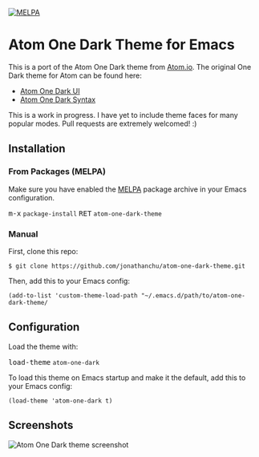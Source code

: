[![MELPA](http://melpa.org/packages/atom-one-dark-theme-badge.svg)](http://melpa.org/#/atom-one-dark-theme)

# Atom One Dark Theme for Emacs

This is a port of the Atom One Dark theme from
[Atom.io](https://atom.io). The original One Dark theme for Atom can
be found here:

* [Atom One Dark UI](https://atom.io/themes/one-dark-ui)
* [Atom One Dark Syntax](https://atom.io/themes/one-dark-syntax)

This is a work in progress. I have yet to include theme faces for many
popular modes. Pull requests are extremely welcomed! :)

## Installation

### From Packages (MELPA)

Make sure you have enabled the [MELPA](http://melpa.org/) package
archive in your Emacs configuration.

<kbd>m-x</kbd> `package-install` <kbd>RET</kbd> `atom-one-dark-theme`

### Manual

First, clone this repo:

```console
$ git clone https://github.com/jonathanchu/atom-one-dark-theme.git
```

Then, add this to your Emacs config:

```elisp
(add-to-list 'custom-theme-load-path "~/.emacs.d/path/to/atom-one-dark-theme/
```

## Configuration

Load the theme with:

<kbd>load-theme</kbd> `atom-one-dark`

To load this theme on Emacs startup and make it the default, add this
to your Emacs config:

```elisp
(load-theme 'atom-one-dark t)
```

## Screenshots
![Atom One Dark theme screenshot](http://i.imgur.com/qDnlEYc.png)

